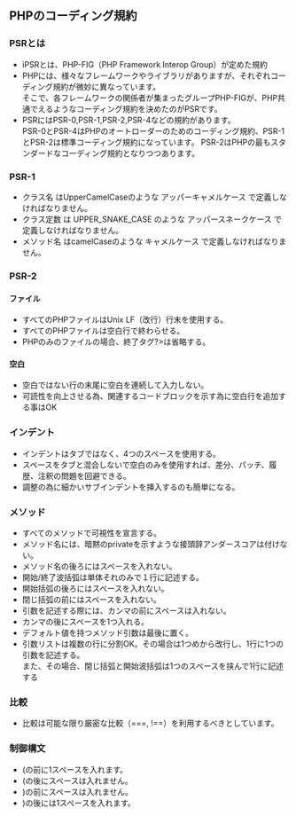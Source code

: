 ## PHPのコーディング規約
### PSRとは
* iPSRとは、PHP-FIG（PHP Framework Interop Group）が定めた規約
* PHPには、様々なフレームワークやライブラリがありますが、それぞれコーディング規約が微妙に異なっています。   
 そこで、各フレームワークの関係者が集まったグループPHP-FIGが、PHP共通でえるようなコーディング規約を決めたのがPSRです。
* PSRにはPSR-0,PSR-1,PSR-2,PSR-4などの規約があります。   
PSR-0とPSR-4はPHPのオートローダーのためのコーディング規約、PSR-1とPSR-2は標準コーディング規約になっています。 PSR-2はPHPの最もスタンダードなコーディング規約となりつつあります。

### PSR-1
* クラス名 はUpperCamelCaseのような アッパーキャメルケース で定義しなければなりません。
* クラス定数 は UPPER_SNAKE_CASE のような アッパースネークケース で定義しなければなりません。
* メソッド名 はcamelCaseのような キャメルケース で定義しなければなりません。

### PSR-2
#### ファイル
* すべてのPHPファイルはUnix LF（改行）行末を使用する。
* すべてのPHPファイルは空白行で終わらせる。
* PHPのみのファイルの場合、終了タグ?>は省略する。

#### 空白
* 空白ではない行の末尾に空白を連続して入力しない。
* 可読性を向上させる為、関連するコードブロックを示す為に空白行を追加する事はOK

### インデント
* インデントはタブではなく、4つのスペースを使用する。
* スペースをタブと混合しないで空白のみを使用すれば、差分、パッチ、履歴、注釈の問題を回避できる。    
* 調整の為に細かいサブインデントを挿入するのも簡単になる。

### メソッド
* すべてのメソッドで可視性を宣言する。
* メソッド名には、暗黙のprivateを示すような接頭辞アンダースコアは付けない。
* メソッド名の後ろにはスペースを入れない。
* 開始/終了波括弧は単体それのみで１行に記述する。
* 開始括弧の後ろにはスペースを入れない。
* 閉じ括弧の前にはスペースを入れない。
* 引数を記述する際には、カンマの前にスペースは入れない。
* カンマの後にスペースを1つ入れる。
* デフォルト値を持つメソッド引数は最後に置く。
* 引数リストは複数の行に分割OK。その場合は1つめから改行し、1行に1つの引数を記述する。   
また、その場合、閉じ括弧と開始波括弧は1つのスペースを挟んで1行に記述する

### 比較
* 比較は可能な限り厳密な比較（===, !==）を利用するべきとしています。

### 制御構文
* (の前に1スペースを入れます。
* (の後にスペースは入れません。
* )の前にスペースは入れません。
* )の後には1スペースを入れます。

